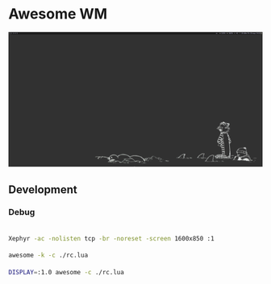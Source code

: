 # Awesome WM

![Screenshot Main](./doc/screenshot-main.png)

## Development

### Debug

```sh

Xephyr -ac -nolisten tcp -br -noreset -screen 1600x850 :1

awesome -k -c ./rc.lua

DISPLAY=:1.0 awesome -c ./rc.lua

```
